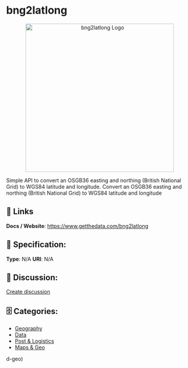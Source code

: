# bng2latlong
<p align="center">
    <img width="400" src="https://raw.githubusercontent.com/apis-list/apis-list/main/apis/bng2latlong/logo_256x256.png" alt="bng2latlong Logo"/>
</p>

Simple API to convert an OSGB36 easting and northing (British National Grid) to WGS84 latitude and longitude. Convert an OSGB36 easting and northing (British National Grid) to WGS84 latitude and longitude

##  🔗 Links
**Docs / Website**: https://www.getthedata.com/bng2latlong

## 🧬 Specification:
**Type**: N/A
**URI**: N/A

## 💬 Discussion:
[Create discussion](https://github.com/apis-list/apis-list/discussions/new)

## 🗄️ Categories:
- [Geography](https://github.com/apis-list/apis-list#geography)
- [Data](https://github.com/apis-list/apis-list#data)
- [Post & Logistics](https://github.com/apis-list/apis-list#post-and-logistics)
- [Maps & Geo](https://github.com/apis-list/apis-list#maps-and-geo)



d-geo)







